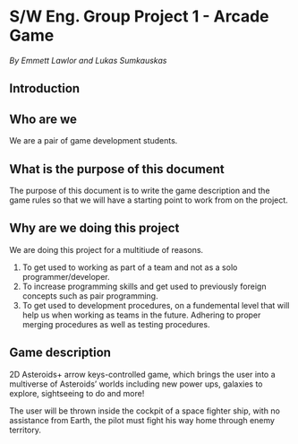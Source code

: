 <h1>S/W Eng. Group Project 1 - Arcade Game</h1>
<i>By Emmett Lawlor and Lukas Sumkauskas</i> 
 
<h2>Introduction</h2>

 

<h2>Who are we</h2>

<p>We are a pair of game development students. </p>

 
<h2>What is the purpose of this document</h2>

<p>The purpose of this document is to write the game description and the game rules so that we will have a starting point to work from on the project. </p>

 

<h2>Why are we doing this project</h2> 

<p>We are doing this project for a multitiude of reasons.</p>

<ol>
<li> To get used to working as part of a team and not as a solo programmer/developer. </li>

<li>To increase programming skills and get used to previously foreign concepts such as pair programming.  </li>

<li>To get used to development procedures, on a fundemental level that will help us when working as teams in the future. Adhering to proper merging procedures as well as testing procedures.  </li>
</ol>

 

 

<h2>Game description</h2>

<p>2D Asteroids+ arrow keys-controlled game, which brings the user into a multiverse of Asteroids’ worlds including new power ups, galaxies to explore, sightseeing to do and more! </p>

<p> The user will be thrown inside the cockpit of a space fighter ship, with no assistance from Earth, the pilot must fight his way home through enemy territory. </p>
